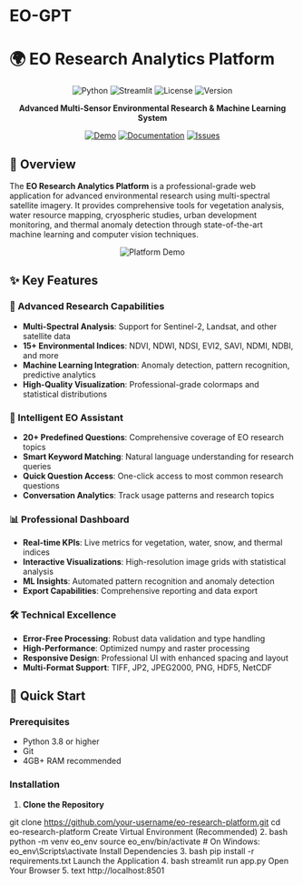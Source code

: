 # EO-GPT
# 🌍 EO Research Analytics Platform

<div align="center">

![Python](https://img.shields.io/badge/Python-3.8%2B-blue)
![Streamlit](https://img.shields.io/badge/Streamlit-1.28%2B-red)
![License](https://img.shields.io/badge/License-MIT-green)
![Version](https://img.shields.io/badge/Version-4.0%20Professional-orange)

**Advanced Multi-Sensor Environmental Research & Machine Learning System**

[![Demo](https://img.shields.io/badge/🚀-Live_Demo-8A2BE2)](https://eo-research-platform.streamlit.app/)
[![Documentation](https://img.shields.io/badge/📚-Documentation-blue)](https://github.com/your-username/eo-research-platform/wiki)
[![Issues](https://img.shields.io/badge/🐛-Report_Issue-red)](https://github.com/your-username/eo-research-platform/issues)

</div>

## 📖 Overview

The **EO Research Analytics Platform** is a professional-grade web application for advanced environmental research using multi-spectral satellite imagery. It provides comprehensive tools for vegetation analysis, water resource mapping, cryospheric studies, urban development monitoring, and thermal anomaly detection through state-of-the-art machine learning and computer vision techniques.

<div align="center">

![Platform Demo](https://via.placeholder.com/800x400/667eea/ffffff?text=EO+Research+Analytics+Platform+v4.0)

</div>

## ✨ Key Features

### 🔬 Advanced Research Capabilities
- **Multi-Spectral Analysis**: Support for Sentinel-2, Landsat, and other satellite data
- **15+ Environmental Indices**: NDVI, NDWI, NDSI, EVI2, SAVI, NDMI, NDBI, and more
- **Machine Learning Integration**: Anomaly detection, pattern recognition, predictive analytics
- **High-Quality Visualization**: Professional-grade colormaps and statistical distributions

### 🤖 Intelligent EO Assistant
- **20+ Predefined Questions**: Comprehensive coverage of EO research topics
- **Smart Keyword Matching**: Natural language understanding for research queries
- **Quick Question Access**: One-click access to most common research questions
- **Conversation Analytics**: Track usage patterns and research topics

### 📊 Professional Dashboard
- **Real-time KPIs**: Live metrics for vegetation, water, snow, and thermal indices
- **Interactive Visualizations**: High-resolution image grids with statistical analysis
- **ML Insights**: Automated pattern recognition and anomaly detection
- **Export Capabilities**: Comprehensive reporting and data export

### 🛠 Technical Excellence
- **Error-Free Processing**: Robust data validation and type handling
- **High-Performance**: Optimized numpy and raster processing
- **Responsive Design**: Professional UI with enhanced spacing and layout
- **Multi-Format Support**: TIFF, JP2, JPEG2000, PNG, HDF5, NetCDF

## 🚀 Quick Start

### Prerequisites

- Python 3.8 or higher
- Git
- 4GB+ RAM recommended

### Installation

1. **Clone the Repository**

git clone https://github.com/your-username/eo-research-platform.git
cd eo-research-platform
Create Virtual Environment (Recommended)
2.
bash
python -m venv eo_env
source eo_env/bin/activate  # On Windows: eo_env\Scripts\activate
Install Dependencies
3.
bash
pip install -r requirements.txt
Launch the Application
4.
bash
streamlit run app.py
Open Your Browser
5.
text
http://localhost:8501

